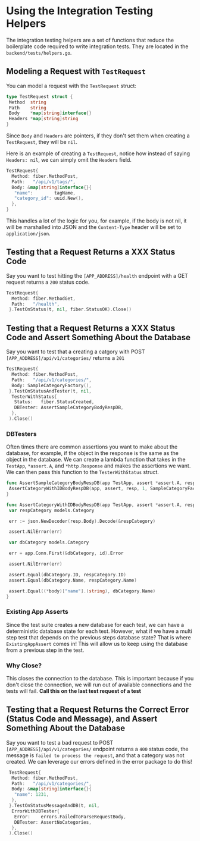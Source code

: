 # Using the Integration Testing Helpers

The integration testing helpers are a set of functions that reduce the boilerplate code required to write integration tests. They are located in the `backend/tests/helpers.go`.

## Modeling a Request with `TestRequest`

You can model a request with the `TestRequest` struct:

```go
type TestRequest struct {
 Method  string
 Path    string
 Body    *map[string]interface{}
 Headers *map[string]string
}
```

Since `Body` and `Headers` are pointers, if they don't set them when creating a `TestRequest`, they will be `nil`.

Here is an example of creating a `TestRequest`, notice how instead of saying `Headers: nil`, we can simply omit the `Headers` field.

```go
TestRequest{
  Method: fiber.MethodPost,
  Path:   "/api/v1/tags/",
  Body: &map[string]interface{}{
   "name":        tagName,
   "category_id": uuid.New(),
  },
}
```

This handles a lot of the logic for you, for example, if the body is not nil, it will be marshalled into JSON and the `Content-Type` header will be set to `application/json`.

## Testing that a Request Returns a XXX Status Code

Say you want to test hitting the `[APP_ADDRESS]/health` endpoint with a GET request returns a `200` status code.

```go
TestRequest{
  Method: fiber.MethodGet,
  Path:   "/health",
 }.TestOnStatus(t, nil, fiber.StatusOK).Close()
```

## Testing that a Request Returns a XXX Status Code and Assert Something About the Database

Say you want to test that a creating a catgory with POST `[APP_ADDRESS]/api/v1/categories/` returns a `201`

```go
TestRequest{
  Method: fiber.MethodPost,
  Path:   "/api/v1/categories/",
  Body: SampleCategoryFactory(),
 }.TestOnStatusAndTester(t, nil,
  TesterWithStatus{
   Status:   fiber.StatusCreated,
   DBTester: AssertSampleCategoryBodyRespDB,
  },
 ).Close()
```

### DBTesters

Often times there are common assertions you want to make about the database, for example, if the object in the response is the same as the object in the database. We can create a lambda function that takes in the `TestApp`, `*assert.A`, and `*http.Response` and makes the assertions we want. We can then pass this function to the `TesterWithStatus` struct.

```go
func AssertSampleCategoryBodyRespDB(app TestApp, assert *assert.A, resp *http.Response) {
 AssertCategoryWithIDBodyRespDB(app, assert, resp, 1, SampleCategoryFactory())
}

func AssertCategoryWithIDBodyRespDB(app TestApp, assert *assert.A, resp *http.Response, id uint, body *map[string]interface{}) {
 var respCategory models.Category

 err := json.NewDecoder(resp.Body).Decode(&respCategory)

 assert.NilError(err)

 var dbCategory models.Category

 err = app.Conn.First(&dbCategory, id).Error

 assert.NilError(err)

 assert.Equal(dbCategory.ID, respCategory.ID)
 assert.Equal(dbCategory.Name, respCategory.Name)

 assert.Equal((*body)["name"].(string), dbCategory.Name)
}
```

### Existing App Asserts

Since the test suite creates a new database for each test, we can have a deterministic database state for each test. However, what if we have a multi step test that depends on the previous steps database state? That is where `ExistingAppAssert` comes in! This will allow us to keep using the database from a previous step in the test.

### Why Close?

This closes the connection to the database. This is important because if you don't close the connection, we will run out of available connections and the tests will fail. **Call this on the last test request of a test**

## Testing that a Request Returns the Correct Error (Status Code and Message), and Assert Something About the Database

Say you want to test a bad request to POST `[APP_ADDRESS]/api/v1/categories/` endpoint returns a `400` status code, the message is `failed to process the request`, and that a category was not created. We can leverage our errors defined in the error package to do this!

```go
 TestRequest{
  Method: fiber.MethodPost,
  Path:   "/api/v1/categories/",
  Body: &map[string]interface{}{
   "name": 1231,
  },
 }.TestOnStatusMessageAndDB(t, nil,
  ErrorWithDBTester{
   Error:    errors.FailedToParseRequestBody,
   DBTester: AssertNoCategories,
  },
 ).Close()
```
